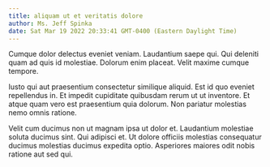 ```yaml
---
title: aliquam ut et veritatis dolore
author: Ms. Jeff Spinka
date: Sat Mar 19 2022 20:33:41 GMT-0400 (Eastern Daylight Time)
---
```

Cumque dolor delectus eveniet veniam. Laudantium saepe qui. Qui deleniti quam ad quis id molestiae. Dolorum enim placeat. Velit maxime cumque tempore.

 Iusto qui aut praesentium consectetur similique aliquid. Est id quo eveniet repellendus in. Et impedit cupiditate quibusdam rerum ut ut inventore. Et atque quam vero est praesentium quia dolorum. Non pariatur molestias nemo omnis ratione.

 Velit cum ducimus non ut magnam ipsa ut dolor et. Laudantium molestiae soluta ducimus sint. Qui adipisci et. Ut dolore officiis molestias consequatur ducimus molestias ducimus expedita optio. Asperiores maiores odit nobis ratione aut sed qui.